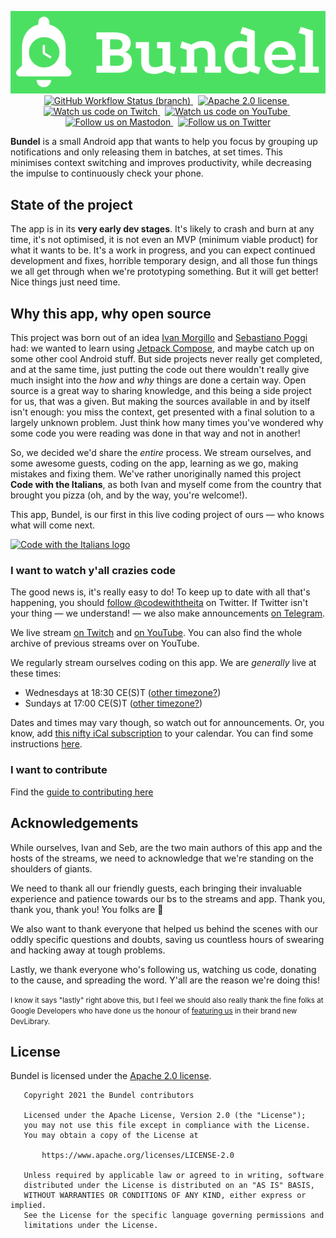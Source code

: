 <p align="center">
  <img alt="Bundel logo" src="art/logo_horiz@2x.png" /><br/>


  <a href="https://github.com/code-with-the-italians/Bundel/actions/workflows/buildbot.yml" target=_blank>
    <img alt="GitHub Workflow Status (branch)" src="https://img.shields.io/github/actions/workflow/status/code-with-the-italians/bundel/buildbot.yml?branch=main&logo=github&style=flat-square"/>
  </a>
  &nbsp;
  <a href="https://github.com/code-with-the-italians/Bundel/blob/main/LICENSE" target=_blank>
  <img alt="Apache 2.0 license" src="https://img.shields.io/github/license/code-with-the-italians/bundel?style=flat-square"/>
  </a>
  &nbsp;
  <a href="https://cwti.link/twitch" target=_blank>
    <img alt="Watch us code on Twitch" src="https://img.shields.io/twitch/status/codewiththeitalians?logo=twitch&logoColor=white&style=flat-square"/>
  </a>
  &nbsp;
  <a href="https://cwti.link/yt" target=_blank>
    <img alt="Watch us code on YouTube" src="https://img.shields.io/youtube/channel/subscribers/UC3nAR9q1GMNS6kCRIo70vPQ?label=YouTube&logo=youtube&style=flat-square"/>
  </a>
  &nbsp;
  <a href="https://cwti.link/mastodon" target=_blank>
    <img alt="Follow us on Mastodon" src="https://img.shields.io/mastodon/follow/109276401455515757?domain=https%3A%2F%2Fandroiddev.social&label=follow%20us&logo=mastodon&logoColor=white&style=flat-square"/>
  </a>
  &nbsp;
  <a href="https://cwti.link/twitter" target=_blank>
    <img alt="Follow us on Twitter" src="https://img.shields.io/twitter/follow/codewiththeita?label=follow%20us&logo=twitter&logoColor=white&style=flat-square"/>
  </a>
</p>

**Bundel** is a small Android app that wants to help you focus by grouping up
notifications and only releasing them in batches, at set times. This minimises context
switching and improves productivity, while decreasing the impulse to continuously check
your phone.

## State of the project
The app is in its **very early dev stages**. It's likely to crash and burn at any time, it's not optimised,
it is not even an MVP (minimum viable product) for what it wants to be. It's a work in progress, and you
can expect continued development and fixes, horrible temporary design, and all those fun things we all get
through when we're prototyping something. But it will get better! Nice things just need time.

## Why this app, why open source
This project was born out of an idea [Ivan Morgillo](https://github.com/hamen) and [Sebastiano Poggi](https://github.com/rock3r)
had: we wanted to learn using [Jetpack Compose](https://developer.android.com/jetpack/compose), and maybe catch up on some
other cool Android stuff. But side projects never really get completed, and at the same time, just putting
the code out there wouldn't really give much insight into the _how_ and _why_ things are done a certain way.
Open source is a great way to sharing knowledge, and this being a side project for us, that was a given. But
making the sources available in and by itself isn't enough: you miss the context, get presented with a final
solution to a largely unknown problem. Just think how many times you've wondered why some code you were
reading was done in that way and not in another!

So, we decided we'd share the _entire_ process. We stream ourselves, and some awesome guests, coding on the
app, learning as we go, making mistakes and fixing them. We've rather unoriginally named this project
**Code with the Italians**, as both Ivan and myself come from the country that brought you pizza (oh, and by
the way, you're welcome!).

This app, Bundel, is our first in this live coding project of ours — who knows what will come next.

<a href="https://cwti.link/twitter" target=_blank>
  <img alt="Code with the Italians logo" width="512px" src="https://github.com/code-with-the-italians/Bundel/raw/main/art/CWI-logo-horizontal.svg"/>
</a>

### I want to watch y'all crazies code
The good news is, it's really easy to do! To keep up to date with all that's happening, you should
[follow @codewiththeita](https://cwti.link/twitter) on Twitter. If Twitter isn't your
thing — we understand! — we also make announcements [on Telegram](https://cwti.link/telegram).

We live stream [on Twitch](https://cwti.link/twitch) and [on YouTube](https://cwti.link/yt).
You can also find the whole archive of previous streams over on YouTube.

We regularly stream ourselves coding on this app. We are _generally_ live at these times:

* Wednesdays at 18:30 CE(S)T ([other timezone?](https://www.timeanddate.com/worldclock/converter.html?hour=18&min=30&p1=215&p2=136&p3=tz_et&p4=tz_pt&p5=tz_ist&p6=tz_jst))
* Sundays at 17:00 CE(S)T ([other timezone?](https://www.timeanddate.com/worldclock/converter.html?hour=17&p1=215&p2=136&p3=tz_et&p4=tz_pt&p5=tz_ist&p6=tz_jst))

Dates and times may vary though, so watch out for announcements. Or, you know, add
[this nifty iCal subscription](https://cwti.link/cal) to your calendar. You can find some instructions
[here](https://twitter.com/codewiththeita/status/1389220980506173445).

### I want to contribute
Find the [guide to contributing here](CONTRIBUTING.md)

## Acknowledgements
While ourselves, Ivan and Seb, are the two main authors of this app and the hosts of the streams,
we need to acknowledge that we're standing on the shoulders of giants.

We need to thank all our friendly guests, each bringing their invaluable experience and patience
towards our bs to the streams and app. Thank you, thank you, thank you! You folks are 💛

We also want to thank everyone that helped us behind the scenes with our oddly specific questions
and doubts, saving us countless hours of swearing and hacking away at tough problems.

Lastly, we thank everyone who's following us, watching us code, donating to the cause, and spreading
the word.  Y'all are the reason we're doing this!

<small>I know it says "lastly" right above this, but I feel we should also really thank the fine folks
at Google Developers who have done us the honour of [featuring us](https://devlibrary.withgoogle.com/products/android/repos/rock3r-Bundel)
in their brand new DevLibrary.</small>

## License
Bundel is licensed under the [Apache 2.0 license](LICENSE).

```
   Copyright 2021 the Bundel contributors

   Licensed under the Apache License, Version 2.0 (the "License");
   you may not use this file except in compliance with the License.
   You may obtain a copy of the License at

       https://www.apache.org/licenses/LICENSE-2.0

   Unless required by applicable law or agreed to in writing, software
   distributed under the License is distributed on an "AS IS" BASIS,
   WITHOUT WARRANTIES OR CONDITIONS OF ANY KIND, either express or implied.
   See the License for the specific language governing permissions and
   limitations under the License.
```
